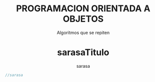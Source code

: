 <h1 align="center"> PROGRAMACION ORIENTADA A OBJETOS </h1>

<p align="center">Algoritmos que se repiten</p>

<h1 align="center"> sarasaTitulo </h1>

<p align="center"> sarasa </p>

  
```pas 
//sarasa
```